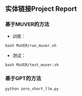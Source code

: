 ## 实体链接Project Report

### 基于MUVER的方法

- 训练：
```
bash MuVER/run_muver.sh
```

- 测试：
```
bash MuVER/test_muver.sh
```

### 基于GPT的方法
```
python zero_short_llm.py
```
